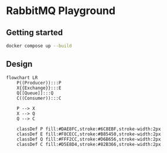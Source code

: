 # RabbitMQ Playground

## Getting started

```bash
docker compose up --build
```

## Design

```mermaid
flowchart LR
    P((Producer)):::P
    X{{Exchange}}:::E
    Q[[Queue]]:::Q
    C((Consumer)):::C

    P --> X
    X --> Q
    Q --> C

    classDef P fill:#DAE8FC,stroke:#6C8EBF,stroke-width:2px
    classDef E fill:#F8CECC,stroke:#B85450,stroke-width:2px
    classDef Q fill:#FFF2CC,stroke:#D6B656,stroke-width:2px
    classDef C fill:#D5E8D4,stroke:#82B366,stroke-width:2px
```
